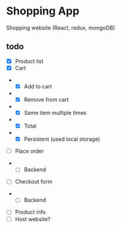 # Shopping App
Shopping website (React, redux, mongoDB)

## todo

- [x] Product list
- [x] Cart
- - [x] Add to cart
- - [x] Remove from cart
- - [x] Same item multiple times
- - [x] Total 
- - [x] Persistent (used local storage)
- [ ] Place order
- - [ ] Backend
- [ ] Checkout form
- - [ ] Backend 
- [ ] Product info
- [ ] Host website?